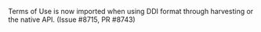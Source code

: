 Terms of Use is now imported when using DDI format through harvesting or the native API. (Issue #8715, PR #8743)
